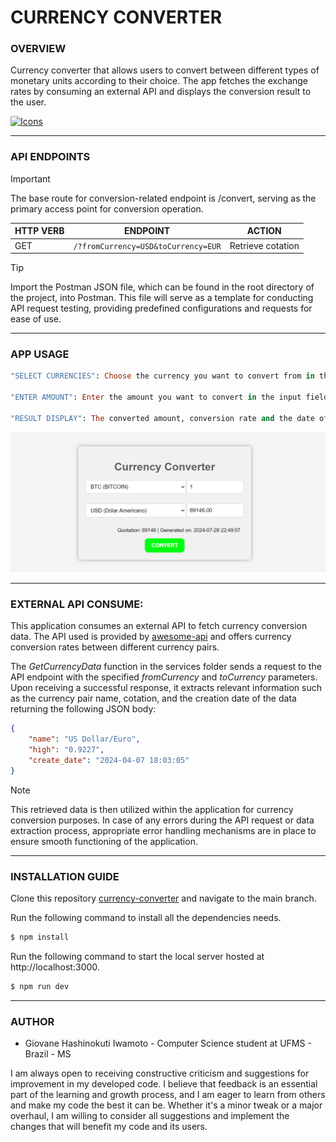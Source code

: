 # CURRENCY CONVERTER

### **OVERVIEW**

Currency converter that allows users to convert between different types of monetary units according to their choice. The app fetches the exchange rates by consuming an external API and displays the conversion result to the user.

[![Icons](https://skillicons.dev/icons?i=html,css,js,postman,nodejs&theme=dark)](https://skillicons.dev)

---

### **API ENDPOINTS**

> [!IMPORTANT]
> The base route for conversion-related endpoint is /convert, serving as the primary access point for conversion operation.

| **HTTP VERB** | **ENDPOINT**                        | **ACTION**        |
| ------------- | ----------------------------------- | ----------------- |
| GET           | `/?fromCurrency=USD&toCurrency=EUR` | Retrieve cotation |

> [!TIP]
> Import the Postman JSON file, which can be found in the root directory of the project, into Postman. This file will serve as a template for conducting API request testing, providing predefined configurations and requests for ease of use.

---

### **APP USAGE**

```ruby
"SELECT CURRENCIES": Choose the currency you want to convert from in the dropdown menu and the currency you want to convert to.

"ENTER AMOUNT": Enter the amount you want to convert in the input field. By default, it is set to 1.

"RESULT DISPLAY": The converted amount, conversion rate and the date of the conversion will be displayed.
```

![Converter Image](/img/converter_image.png)

---

### EXTERNAL API CONSUME:

This application consumes an external API to fetch currency conversion data. The API used is provided by [awesome-api](economia.awesomeapi.com.br) and offers currency conversion rates between different currency pairs.

The _GetCurrencyData_ function in the services folder sends a request to the API endpoint with the specified _fromCurrency_ and _toCurrency_ parameters. Upon receiving a successful response, it extracts relevant information such as the currency pair name, cotation, and the creation date of the data returning the following JSON body:

```json
{
    "name": "US Dollar/Euro",
    "high": "0.9227",
    "create_date": "2024-04-07 18:03:05"
}
```

> [!NOTE]
> This retrieved data is then utilized within the application for currency conversion purposes. In case of any errors during the API request or data extraction process, appropriate error handling mechanisms are in place to ensure smooth functioning of the application.

---

### **INSTALLATION GUIDE**

Clone this repository [currency-converter](https://github.com/GiovaneIwamoto/currency-converter.git) and navigate to the main branch.

Run the following command to install all the dependencies needs.

```ruby
$ npm install
```

Run the following command to start the local server hosted at http://localhost:3000.

```ruby
$ npm run dev
```

---

### **AUTHOR**

-   Giovane Hashinokuti Iwamoto - Computer Science student at UFMS - Brazil - MS

I am always open to receiving constructive criticism and suggestions for improvement in my developed code. I believe that feedback is an essential part of the learning and growth process, and I am eager to learn from others and make my code the best it can be. Whether it's a minor tweak or a major overhaul, I am willing to consider all suggestions and implement the changes that will benefit my code and its users.
